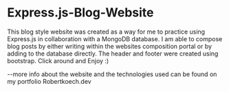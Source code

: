 # Express.js-Blog-Website
This blog style website was created as a way for me to practice using Express.js in collaboration with a MongoDB database. I am able to compose blog posts by either writing within the websites composition portal or by adding to the database directly. The header and footer were created using bootstrap. Click around and Enjoy :)

--more info about the website and the technologies used can be found on my portfolio Robertkoech.dev
